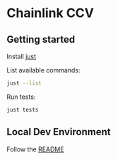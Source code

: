 # Chainlink CCV

## Getting started

Install [just](https://github.com/casey/just)

List available commands:
```bash
just --list
```

Run tests:
```bash
just tests
```

## Local Dev Environment
Follow the [README](./build/devenv/README.md)
